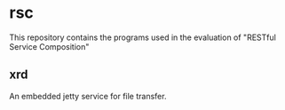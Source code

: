 rsc
===

This repository contains the programs used in the evaluation of "RESTful Service Composition"

xrd
---

An embedded jetty service for file transfer.